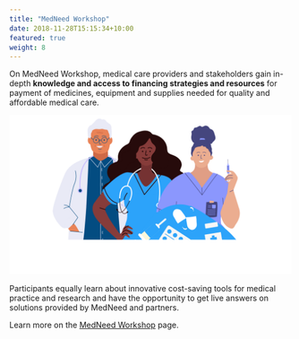 ```yaml
---
title: "MedNeed Workshop"
date: 2018-11-28T15:15:34+10:00
featured: true
weight: 8
---
```


On MedNeed Workshop, medical care providers and stakeholders gain in-depth **knowledge and access to financing strategies and resources** for payment of medicines, equipment and supplies needed for quality and affordable medical care. 

![Support patient](/images/illustrations/med-pros.png)

Participants equally learn about innovative cost-saving tools for medical practice and research and have the opportunity to get live answers on solutions provided by MedNeed and partners. 

Learn more on the <a href="https://workshop.medneed.com" target="_blank">MedNeed Workshop</a> page.
